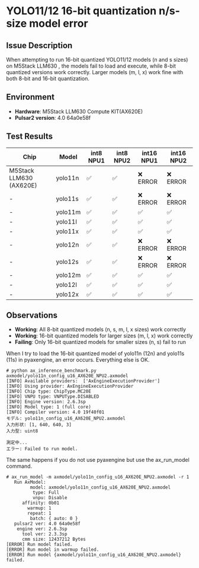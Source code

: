 # YOLO11/12 16-bit quantization n/s-size model error

## Issue Description
When attempting to run 16-bit quantized YOLO11/12 models (n and s sizes) on M5Stack LLM630 , the models fail to load and execute, while 8-bit quantized versions work correctly. Larger models (m, l, x) work fine with both 8-bit and 16-bit quantization.

## Environment
- **Hardware**: M5Stack LLM630 Compute KIT(AX620E)
- **Pulsar2 version**: 4.0 64a0e58f


## Test Results
| Chip | Model | int8 NPU1 | int8 NPU2 | int16 NPU1 | int16 NPU2 |
|------|-------|-----------|-----------|------------|------------|
| M5Stack LLM630 (AX620E) | yolo11n | ✅ | ✅ | ❌ ERROR | ❌ ERROR |
| - | yolo11s | ✅ | ✅ | ❌ ERROR | ❌ ERROR |
| - | yolo11m | ✅ | ✅ | ✅ | ✅ |
| - | yolo11l | ✅ | ✅ | ✅ | ✅ |
| - | yolo11x | ✅ | ✅ | ✅ | ✅ |
| - | yolo12n | ✅ | ✅ | ❌ ERROR | ❌ ERROR |
| - | yolo12s | ✅ | ✅ | ❌ ERROR | ❌ ERROR |
| - | yolo12m | ✅ | ✅ | ✅ | ✅ |
| - | yolo12l | ✅ | ✅ | ✅ | ✅ |
| - | yolo12x | ✅ | ✅ | ✅ | ✅ |

## Observations
- **Working**: All 8-bit quantized models (n, s, m, l, x sizes) work correctly
- **Working**: 16-bit quantized models for larger sizes (m, l, x) work correctly  
- **Failing**: Only 16-bit quantized models for smaller sizes (n, s) fail to run


When I try to load the 16-bit quantized model of yolo11n (12n) and yolo11s (11s) in pyaxengine, an error occurs. Everything else is OK.

```
# python ax_inference_benchmark.py axmodel/yolo11n_config_u16_AX620E_NPU2.axmodel
[INFO] Available providers:  ['AxEngineExecutionProvider']
[INFO] Using provider: AxEngineExecutionProvider
[INFO] Chip type: ChipType.MC20E
[INFO] VNPU type: VNPUType.DISABLED
[INFO] Engine version: 2.6.3sp
[INFO] Model type: 1 (full core)
[INFO] Compiler version: 4.0 19f40f01
モデル: yolo11n_config_u16_AX620E_NPU2.axmodel
入力形状: [1, 640, 640, 3]
入力型: uint8

測定中...
エラー: Failed to run model.
```

The same happens if you do not use pyaxengine but use the ax_run_model command.
````
# ax_run_model -m axmodel/yolo11n_config_u16_AX620E_NPU2.axmodel -r 1
   Run AxModel:
         model: axmodel/yolo11n_config_u16_AX620E_NPU2.axmodel
          type: Full
          vnpu: Disable
      affinity: 0b01
        warmup: 1
        repeat: 1
         batch: { auto: 0 }
   pulsar2 ver: 4.0 64a0e58f
    engine ver: 2.6.3sp
      tool ver: 2.3.3sp
      cmm size: 12437212 Bytes
[ERROR] Run model failed.
[ERROR] Run model in warmup failed.
[ERROR] Run model {axmodel/yolo11n_config_u16_AX620E_NPU2.axmodel} failed.
````



